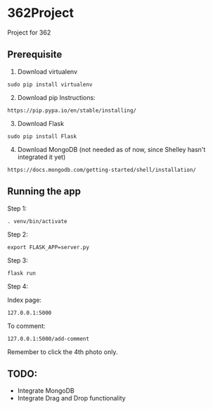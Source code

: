# 362Project
Project for 362

## Prerequisite
1. Download virtualenv
```
sudo pip install virtualenv
```

2. Download pip
Instructions:
```
https://pip.pypa.io/en/stable/installing/
```

3. Download Flask
```
sudo pip install Flask
```

4. Download MongoDB (not needed as of now, since Shelley hasn't integrated it yet)
```
https://docs.mongodb.com/getting-started/shell/installation/
```

## Running the app

Step 1:
```
. venv/bin/activate
```

Step 2:
```
export FLASK_APP=server.py
```

Step 3:
```
flask run
```

Step 4:

Index page:
```
127.0.0.1:5000
```

To comment:
```
127.0.0.1:5000/add-comment
````
Remember to click the 4th photo only.


## TODO:
* Integrate MongoDB
* Integrate Drag and Drop functionality
